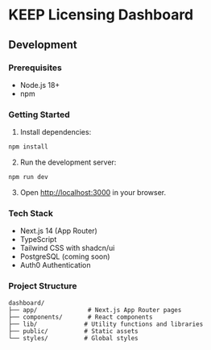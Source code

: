 # KEEP Licensing Dashboard

## Development

### Prerequisites
- Node.js 18+
- npm

### Getting Started

1. Install dependencies:
```bash
npm install
```

2. Run the development server:
```bash
npm run dev
```

3. Open [http://localhost:3000](http://localhost:3000) in your browser.

### Tech Stack
- Next.js 14 (App Router)
- TypeScript
- Tailwind CSS with shadcn/ui
- PostgreSQL (coming soon)
- Auth0 Authentication

### Project Structure
```
dashboard/
├── app/              # Next.js App Router pages
├── components/       # React components
├── lib/             # Utility functions and libraries
├── public/          # Static assets
└── styles/          # Global styles
```